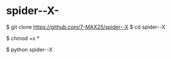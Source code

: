 # spider--X-

$ git clone https://github.com/7-MAX25/spider--X
$ cd spider--X

$ chmod +x *

$ python spider--X
